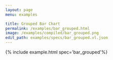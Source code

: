 ```yaml
---
layout: page
menu: examples

title: Grouped Bar Chart
permalink: /examples/bar_grouped.html
image: /examples/compiled/bar_grouped.png
edit_path: examples/specs/bar_grouped.vl.json
---
```




{% include example.html spec='bar_grouped'%}
